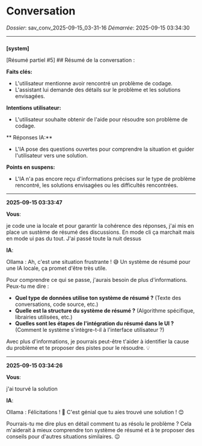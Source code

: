 # Conversation
_Dossier_: sav_conv_2025-09-15_03-31-16
_Démarrée_: 2025-09-15 03:34:30

---

###   
**[system]**

[Résumé partiel #5] ## Résumé de la conversation :

**Faits clés:** 
* L'utilisateur mentionne avoir rencontré un problème de codage.
* L'assistant lui demande des détails sur le problème et les solutions envisagées.

**Intentions utilisateur:** 
* L'utilisateur souhaite obtenir de l'aide pour résoudre son problème de codage.

** Réponses IA:** 
* L'IA pose des questions ouvertes pour comprendre la situation et guider l'utilisateur vers une solution.

**Points en suspens:** 
*  L'IA n'a pas encore reçu d'informations précises sur le type de problème rencontré, les solutions envisagées ou les difficultés rencontrées.

---
**2025-09-15 03:33:47**

**Vous**:

je code une ia locale et pour garantir la cohérence des réponses, j'ai mis en place un sustème de résumé des discussions. En mode cli ça marchait mais en mode ui pas du tout. J'ai passé toute la nuit dessus

**IA**:

Ollama :  Ah, c'est une situation frustrante ! 😅  Un système de résumé pour une IA locale, ça promet d'être très utile.  

Pour comprendre ce qui se passe, j'aurais besoin de plus d'informations. Peux-tu me dire :

* **Quel type de données utilise ton système de résumé ?** (Texte des conversations, code source, etc.)
* **Quelle est la structure du système de résumé ?** (Algorithme spécifique, librairies utilisées, etc.)
* **Quelles sont les étapes de l'intégration du résumé dans le UI ?**  (Comment le système s'intègre-t-il à l'interface utilisateur ?)

Avec plus d'informations, je pourrais peut-être t'aider à identifier la cause du problème et te proposer des pistes pour le résoudre. 💡

---
**2025-09-15 03:34:26**

**Vous**:

j'ai tourvé la solution

**IA**:

Ollama :  Félicitations ! 🎉 C'est génial que tu aies trouvé une solution ! 😊  

Pourrais-tu me dire plus en détail comment tu as résolu le problème ? Cela m'aiderait à mieux comprendre ton système de résumé et à te proposer des conseils pour d'autres situations similaires. 😉
